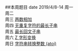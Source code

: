 ##本周题目 
date 2019/4/8-14
周一      	
周二     	
周三  [两数相加](https://leetcode-cn.com/problems/add-two-numbers/)      
周四  [无重复字符的最长子串](https://leetcode-cn.com/problems/longest-substring-without-repeating-characters/)          
周五  [最长回文子串](https://leetcode-cn.com/problems/longest-palindromic-substring/)        
周六  [Z 字形变换](https://leetcode-cn.com/problems/zigzag-conversion/)        
周日  [字符串转换整数 (atoi)](https://leetcode-cn.com/problems/string-to-integer-atoi/)          